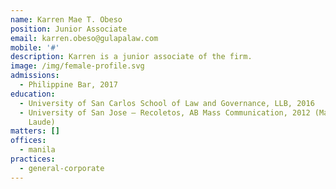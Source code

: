 ```yaml
---
name: Karren Mae T. Obeso
position: Junior Associate
email: karren.obeso@gulapalaw.com
mobile: '#'
description: Karren is a junior associate of the firm.
image: /img/female-profile.svg
admissions:
  - Philippine Bar, 2017
education:
  - University of San Carlos School of Law and Governance, LLB, 2016
  - University of San Jose – Recoletos, AB Mass Communication, 2012 (Magna Cum
    Laude)
matters: []
offices:
  - manila
practices:
  - general-corporate
---
```

